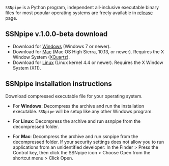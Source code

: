 `SSNpipe` is a Python program, independent all-inclusive executable binary files for most popular operating systems are freely available in [release](https://github.com/ahvdk/ssnpipe/releases) page.

## SSNpipe v.1.0.0-beta download
- Download for [Windows](https://github.com/ahvdk/SSNpipe/releases/download/v.1.0-beta/ssnpipe_windows.zip) (Windows 7 or newer).
- Download for [Mac](https://github.com/ahvdk/SSNpipe/releases/download/v.1.0-beta/archive.zip) (Mac OS High Sierra, 10.13, or newer). Requires the X Window System ([XQuartz](https://www.xquartz.org/)).
- Download for [Linux](https://github.com/ahvdk/SSNpipe/releases/download/v.1.0-beta/ssnpipe_unix.tar.gz) (Linux kernel 4.4 or newer). Requires the X Window System (X11).

## SSNpipe installation instructions
Download compressed executable file for your operating system.

- For **Windows**: Decompress the archive and run the installation executable. 
  `SSNpipe` will be setup like any other Windows program.

- For **Linux**: Decompress the archive and run ssnpipe from the decompressed folder.

- For **Mac**: Decompress the archive and run ssnpipe from the decompressed folder.
  If your security settings does not allow you to run applications from an unidentified developer:
  In the Finder > Press the Control key, then click the SSNpipe icon > Choose Open from the shortcut menu > Click Open.
